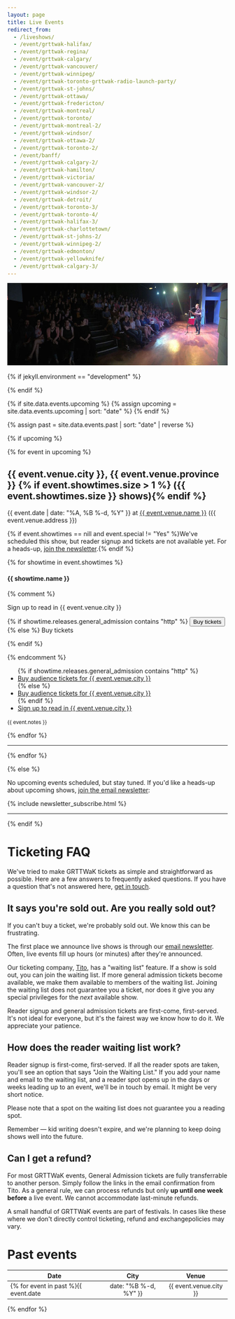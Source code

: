 ```yaml
---
layout: page
title: Live Events
redirect_from:
  - /liveshows/
  - /event/grttwak-halifax/
  - /event/grttwak-regina/
  - /event/grttwak-calgary/
  - /event/grttwak-vancouver/
  - /event/grttwak-winnipeg/
  - /event/grttwak-toronto-grttwak-radio-launch-party/
  - /event/grttwak-st-johns/
  - /event/grttwak-ottawa/
  - /event/grttwak-fredericton/
  - /event/grttwak-montreal/
  - /event/grttwak-toronto/
  - /event/grttwak-montreal-2/
  - /event/grttwak-windsor/
  - /event/grttwak-ottawa-2/
  - /event/grttwak-toronto-2/
  - /event/banff/
  - /event/grttwak-calgary-2/
  - /event/grttwak-hamilton/
  - /event/grttwak-victoria/
  - /event/grttwak-vancouver-2/
  - /event/grttwak-windsor-2/
  - /event/grttwak-detroit/
  - /event/grttwak-toronto-3/
  - /event/grttwak-toronto-4/
  - /event/grttwak-halifax-3/
  - /event/grttwak-charlottetown/
  - /event/grttwak-st-johns-2/
  - /event/grttwak-winnipeg-2/
  - /event/grttwak-edmonton/
  - /event/grttwak-yellowknife/
  - /event/grttwak-calgary-3/
---
```


<script>fbq('track', 'ViewContent');</script>

![GRTTWaK](/images/charlottetown_pano.jpg)

{% if jekyll.environment == "development" %}
  <script>TitoDevelopmentMode = true</script>
{% endif %}

{% if site.data.events.upcoming %}
  {% assign upcoming = site.data.events.upcoming | sort: "date" %}
{% endif %}

{% assign past = site.data.events.past | sort: "date" | reverse %}

{% if upcoming %}

{% for event in upcoming %}

## <a name="{{ event.venue.city }}"></a>{{ event.venue.city }}, {{ event.venue.province }} {% if event.showtimes.size > 1 %} ({{ event.showtimes.size }} shows){% endif %}

{{ event.date | date: "%A, %B %-d, %Y" }} at <a href="{{ event.venue.url }}"> {{ event.venue.name }}</a> ({{ event.venue.address }})

{% if event.showtimes == nill and event.special != "Yes" %}We've scheduled this show, but reader signup and tickets are not available yet. For a heads-up, [join the newsletter](http://www.grownupsreadthingstheywroteaskids.com/mailing-list/).{% endif %}

{% for showtime in event.showtimes %}

#### {{ showtime.name }}

{% comment %}

<tito-button event="{{ event.tito_event }}" releases="{{ showtime.releases.reader }}"><i class="fa fa-user-plus"></i> Sign up to read in {{ event.venue.city }}</tito-button>

{% if showtime.releases.general_admission contains "http" %}
  <button onclick="window.location='{{ showtime.releases.general_admission }}';"><i class="fa fa-ticket"></i> Buy tickets</button>
{% else %}
  <tito-button event="{{ event.tito_event }}" releases="{{ showtime.releases.general_admission }}"><i class="fa fa-ticket"></i> Buy tickets</tito-button>


{% endif %}

{% endcomment %}


<ul class="fa-ul">
  {% if showtime.releases.general_admission contains "http" %}
    <li><i class="fa-li fa fa-ticket"></i><a href="{{ showtime.releases.general_admission }}">Buy audience tickets for {{ event.venue.city }}</a></li>
  {% else %}
    <li><i class="fa-li fa fa-ticket"></i><a href="https://ti.to/{{ event.tito_event }}/with/{{ showtime.releases.general_admission }}">Buy audience tickets for {{ event.venue.city }}</a></li>
  {% endif %}

  <li><i class="fa-li fa fa-user-plus"></i><a href="https://ti.to/{{ event.tito_event }}/with/{{ showtime.releases.reader }}">Sign up to read in {{ event.venue.city }}</a></li>
</ul>


<small>{{ event.notes }}</small>


<script type="application/ld+json">
{
  "@context": "http://schema.org",
  "@type": "Event",
  "name": "Grownups Read Things They Wrote as Kids {{ event.venue.city }} - {{ showtime.name }}",
  "startDate" : "{{ event.date | date: "%F" }}",
  "url" : "{{ site.url }}{{ page.url }}",
  "location" : {
    "@type" : "Place",
    "sameAs" : "{{ event.venue.url }}",
    "name" : "{{ event.venue.name }}",
    "address" : "{{ event.venue.address }}"
  },
  "offers":{
      "@type": "Offer",
      "url" : "https://ti.to{{ event.tito_event }}",
      "price" : 14,
      "priceCurrency" : "CAD"
    }
}
</script>


{% endfor %}


<hr>
{% endfor %}

{% else %}

No upcoming events scheduled, but stay tuned. If you'd like a heads-up about upcoming shows, [join the email newsletter](https://grownupsreadthingstheywroteaskids.com/newsletter/):

{% include newsletter_subscribe.html %}

***

{% endif %}



# Ticketing FAQ

We've tried to make GRTTWaK tickets as simple and straightforward as possible. Here are a few answers to frequently asked questions. If you have a question that's not answered here, [get in touch](/contact/).

## <a name="waitlist"></a> It says you're sold out. Are you really sold out?

If you can't buy a ticket, we're probably sold out. We know this can be frustrating.

The first place we announce live shows is through our [email newsletter](https://grownupsreadthingstheywroteaskids.com/newsletter/). Often, live events fill up hours (or minutes) after they're announced.

Our ticketing company, [Tito](https://ti.to/), has a "waiting list" feature. If a show is sold out, you can join the waiting list. If more general admission tickets become available, we make them available to members of the waiting list. Joining the waiting list does not guarantee you a ticket, nor does it give you any special privileges for the *next* available show.

Reader signup and general admission tickets are first-come, first-served. It's not ideal for everyone, but it's the fairest way we know how to do it. We appreciate your patience. 

## <a name="reader_waitlist"></a> How does the reader waiting list work?

Reader signup is first-come, first-served. If all the reader spots are taken, you'll see an option that says "Join the Waiting List." If you add your name and email to the waiting list, and a reader spot opens up in the days or weeks leading up to an event, we'll be in touch by email. It might be very short notice.

Please note that a spot on the waiting list does not guarantee you a reading spot.

Remember — kid writing doesn't expire, and we're planning to keep doing shows well into the future.

## <a name="refunds"></a>Can I get a refund?

For most GRTTWaK events, General Admission tickets are fully transferrable to another person. Simply follow the links in the email confirmation from Tito. As a general rule, we can process refunds but only **up until one week before** a live event. We cannot accommodate last-minute refunds.

A small handful of GRTTWaK events are part of festivals. In cases like these where we don't directly control ticketing, refund and exchangepolicies may vary.


# Past events

| Date          | City          | Venue  |
| ------------- |:-------------:| :-----:|
{% for event in past %}{{ event.date | date: "%B %-d, %Y" }} | {{ event.venue.city }} | {{ event.venue.name }} |
{% endfor %}